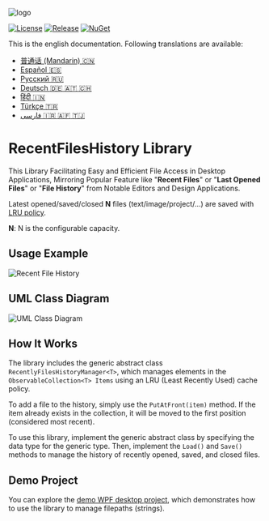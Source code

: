 ﻿![logo](https://raw.githubusercontent.com/pediRAM/RecentFilesHistory/main/Documentation/icon.png)

[![License](https://img.shields.io/badge/License-MIT-green.svg)](LICENSE)
[![Release](https://img.shields.io/github/release/pediRAM/RecentFilesHistory.svg?sort=semver)](https://github.com/pediRAM/RecentFilesHistory/releases)
[![NuGet](https://img.shields.io/nuget/v/RecentFilesHistory)](https://www.nuget.org/packages/RecentFilesHistory)

This is the english documentation. Following translations are available:
- [普通话 (Mandarin) :cn:](https://github.com/pediRAM/RecentFilesHistory/blob/main/Documentation/Mandarin.md)
- [Español :es:](https://github.com/pediRAM/RecentFilesHistory/blob/main/Documentation/Spanish.md)
- [Pусский :ru:](https://github.com/pediRAM/RecentFilesHistory/blob/main/Documentation/Russian.md)
- [Deutsch :de: :austria: :switzerland:](https://github.com/pediRAM/RecentFilesHistory/blob/main/Documentation/German.md)
- [हिंदी :india:](https://github.com/pediRAM/RecentFilesHistory/blob/main/Documentation/Hindi.md)
- [Türkçe :tr:](https://github.com/pediRAM/RecentFilesHistory/blob/main/Documentation/Turkish.md)
- [فارسی :iran: :afghanistan: :tajikistan:](https://github.com/pediRAM/RecentFilesHistory/blob/main/Documentation/Farsi.md)

# RecentFilesHistory Library
This Library Facilitating Easy and Efficient File Access in Desktop Applications, Mirroring Popular Feature like "**Recent Files**" or "**Last Opened Files**" or "**File History**" from Notable Editors and Design Applications. 

Latest opened/saved/closed **N** files (text/image/project/...) are saved with [LRU policy](https://en.wikipedia.org/wiki/Cache_replacement_policies#Least_recently_used_(LRU)).

**N**: N is the configurable capacity.

## Usage Example
![Recent File History](https://raw.githubusercontent.com/pediRAM/RecentFilesHistory/main/Documentation/demo-window-history-of-recently-opened-closed-or-saved-files.png)

## UML Class Diagram
![UML Class Diagram](https://raw.githubusercontent.com/pediRAM/RecentFilesHistory/main/Documentation/uml-class-diagramm-of-recent-files-history.png)

## How It Works
The library includes the generic abstract class `RecentlyFilesHistoryManager<T>`, which manages elements in the `ObservableCollection<T> Items` using an LRU (Least Recently Used) cache policy.

To add a file to the history, simply use the `PutAtFront(item)` method. If the item already exists in the collection, it will be moved to the first position (considered most recent).

To use this library, implement the generic abstract class by specifying the data type for the generic type. Then, implement the `Load()` and `Save()` methods to manage the history of recently opened, saved, and closed files.

## Demo Project

You can explore the [demo WPF desktop project](https://github.com/pediRAM/RecentFilesHistory/tree/main/Source/RecentFilesHistoryDemoWpfApp), which demonstrates how to use the library to manage filepaths (strings).
